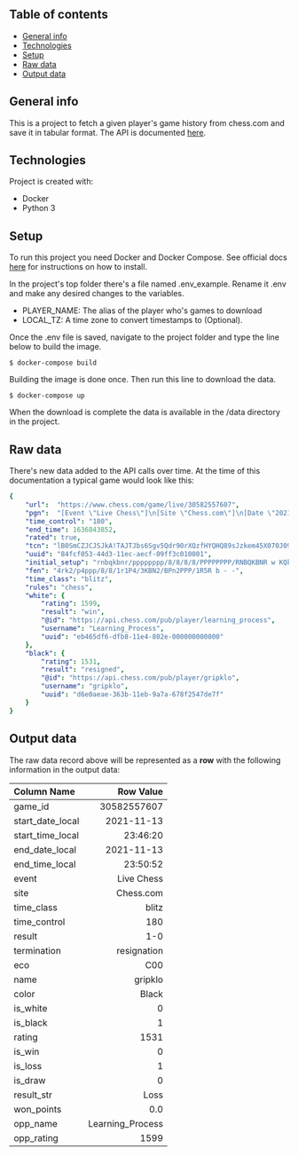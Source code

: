 ## Table of contents
* [General info](#general-info)
* [Technologies](#technologies)
* [Setup](#setup)
* [Raw data](#raw-data)
* [Output data](#output-data)

## General info
This is a project to fetch a given player's game history from chess.com and save it in tabular format. The API is documented [here](https://www.chess.com/news/view/published-data-api).

## Technologies
Project is created with:
* Docker
* Python 3

## Setup
To run this project you need Docker and Docker Compose. See official docs [here](https://docs.docker.com/compose/install/) for instructions on how to install.

In the project's top folder there's a file named .env_example. Rename it .env and make any desired changes to the variables.
* PLAYER_NAME: The alias of the player who's games to download
* LOCAL_TZ: A time zone to convert timestamps to (Optional).

Once the .env file is saved, navigate to the project folder and type the line below to build the image.

```
$ docker-compose build
```

Building the image is done once. Then run this line to download the data.

```
$ docker-compose up
```
When the download is complete the data is available in the /data directory in the project.

## Raw data
There's new data added to the API calls over time. At the time of this documentation a typical game would look like this:

```yaml
{
    "url":  "https://www.chess.com/game/live/30582557607",
    "pgn":  "[Event \"Live Chess\"]\n[Site \"Chess.com\"]\n[Date \"2021.11.13\"]\n[Round \"-\"]\n[White \"Learning_Process\"]\n[Black \"gripklo\"]\n[Result  \"1-0\"]\n[CurrentPosition \"4rk2/p4ppp/8/8/1r1P4/3KBN2/BPn2PPP/1R5R b - -\"]\n[Timezone \"UTC\"]\n[ECO \"C00\"]\n[ECOUrl \"https://www.chess.com/openings/French-Defense-Normal-Variation\"]\n[UTCDate \"2021.11.13\"]\n[UTCTime \"22:46:20\"]\n[WhiteElo \"1599\"]\n[BlackElo \"1531\"]\n[TimeControl \"180\"]\n[Termination \"Learning_Process won by resignation\"]\n[StartTime \"22:46:20\"]\n[EndDate \"2021.11.13\"]\n[EndTime \"22:50:52\"]\n[Link \"https://www.chess.com/game/live/30582557607\"]\n\n1. d4 {[%clk 0:02:57]} 1... e6 {[%clk 0:02:58.7]} 2. e4 {[%clk 0:02:56]} 2... d5 {[%clk 0:02:56.8]} 3. exd5 {[%clk 0:02:54]} 3... exd5 {[%clk 0:02:55.5]} 4. c4 {[%clk 0:02:53.9]} 4... Nf6 {[%clk 0:02:53.8]} 5. cxd5 {[%clk 0:02:52.7]} 5... Nxd5 {[%clk 0:02:52.4]} 6. Nc3 {[%clk 0:02:51.6]} 6... Be6 {[%clk 0:02:47.5]} 7. Nf3 {[%clk 0:02:50]} 7... Nc6 {[%clk 0:02:42]} 8. Qb3 {[%clk 0:02:45.8]} 8... Be7 {[%clk 0:02:25.5]} 9. Qxb7 {[%clk 0:02:44]} 9... Ncb4 {[%clk 0:01:59.5]} 10. Bb5+ {[%clk 0:02:39.5]} 10... c6 {[%clk 0:01:45.4]} 11. Bxc6+ {[%clk 0:02:37.6]} 11... Kf8 {[%clk 0:01:22.7]} 12. Nxd5 {[%clk 0:02:22.6]} 12... Nc2+ {[%clk 0:01:11.2]} 13. Ke2 {[%clk 0:02:20.8]} 13... Rb8 {[%clk 0:01:00.1]} 14. Qxe7+ {[%clk 0:02:15.1]} 14... Qxe7 {[%clk 0:00:56.5]} 15. Nxe7 {[%clk 0:02:14]} 15... Kxe7 {[%clk 0:00:54.7]} 16. Rb1 {[%clk 0:02:06]} 16... Bxa2 {[%clk 0:00:52.6]} 17. Bf4 {[%clk 0:02:00.7]} 17... Rbc8 {[%clk 0:00:46.4]} 18. Bb7 {[%clk 0:01:49.1]} 18... Rc4 {[%clk 0:00:35]} 19. Bd5 {[%clk 0:01:45.5]} 19... Rb4 {[%clk 0:00:26.8]} 20. Bxa2 {[%clk 0:01:43.3]} 20... Re8 {[%clk 0:00:20.8]} 21. Be3 {[%clk 0:01:36.5]} 21... Kf8 {[%clk 0:00:17.9]} 22. Kd3 {[%clk 0:01:33.8]} 1-0\n",
    "time_control": "180",
    "end_time": 1636843852,
    "rated": true,
    "tcn": "lB0SmCZJCJSJkA!TAJTJbs6Sgv5Qdr90rXQzfHYQHQ89sJzkem45X070J090abSicD56QX6AXJAzJi?8Du09mt",
    "uuid": "84fcf053-44d3-11ec-aecf-09ff3c010001",
    "initial_setup": "rnbqkbnr/pppppppp/8/8/8/8/PPPPPPPP/RNBQKBNR w KQkq - 0 1",
    "fen": "4rk2/p4ppp/8/8/1r1P4/3KBN2/BPn2PPP/1R5R b - -",
    "time_class": "blitz",
    "rules": "chess",
    "white": {
        "rating": 1599,
        "result": "win",
        "@id": "https://api.chess.com/pub/player/learning_process",
        "username": "Learning_Process",
        "uuid": "eb465df6-dfb8-11e4-802e-000000000000"
    },
    "black": {
        "rating": 1531,
        "result": "resigned",
        "@id": "https://api.chess.com/pub/player/gripklo",
        "username": "gripklo",
        "uuid": "d6e0aeae-363b-11eb-9a7a-678f2547de7f"
    }
}
```

## Output data
The raw data record above will be represented as a **row** with the following information in the output data:

| Column Name       |   Row Value      |
|:---               |----:             |
| game_id           | 30582557607      |
| start_date_local  | 2021-11-13       |
| start_time_local  | 23:46:20         |
| end_date_local    | 2021-11-13       |
| end_time_local    | 23:50:52         |
| event             | Live Chess       |
| site              | Chess.com        |
| time_class        | blitz            |
| time_control      | 180              |
| result            | 1-0              |
| termination       | resignation      |
| eco               | C00              |
| name              | gripklo          |
| color             | Black            |
| is_white          | 0                |
| is_black          | 1                |
| rating            | 1531             |
| is_win            | 0                |
| is_loss           | 1                |
| is_draw           | 0                |
| result_str        | Loss             |
| won_points        | 0.0              |
| opp_name          | Learning_Process |
| opp_rating        | 1599             |
